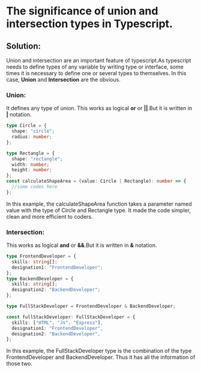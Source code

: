 # The significance of union and intersection types in Typescript.

## Solution:

Union and intersection are an important feature of typescript.As typescript needs to define types of any variable by writing type or interface, some times it is necessary to define one or several types to themselves. In this case, **Union** and **Intersection** are the obvious.

### Union:

It defines any type of union. This works as logical **or** or **||**.But it is written in **|** notation.

```typescript
type Circle = {
  shape: "circle";
  radius: number;
};

type Rectangle = {
  shape: "rectangle";
  width: number;
  height: number;
};
const calculateShapeArea = (value: Circle | Rectangle): number => {
  //some codes here
};
```

In this example, the calculateShapeArea function takes a parameter named value with the type of Circle and Rectangle type. It made the code simpler, clean and more efficient to coders.

### Intersection:

This works as logical **and** or **&&**.But it is written in **&** notation.

```typescript
type FrontendDeveloper = {
  skills: string[];
  designation1: "FrontendDeveloper";
};
type BackendDeveloper = {
  skills: string[];
  designation2: "BackendDeveloper";
};

type FullStackDeveloper = FrontendDeveloper & BackendDeveloper;

const fullStackDeveloper: FullStackDeveloper = {
  skills: ["HTML", "Js", "Express"],
  designation1: "FrontendDeveloper",
  designation2: "BackendDeveloper",
};
```

In this example, the FullStackDeveloper type is the combination of the type FrontendDeveloper and BackendDeveloper. Thus it has all the information of those two.
